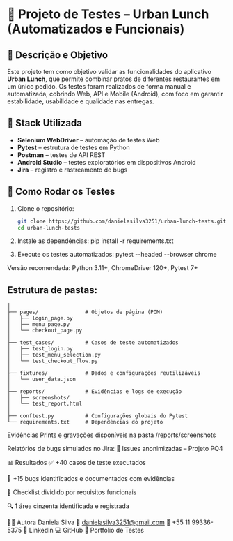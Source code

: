 # 🧪 Projeto de Testes – Urban Lunch (Automatizados e Funcionais)

## 📌 Descrição e Objetivo

Este projeto tem como objetivo validar as funcionalidades do aplicativo **Urban Lunch**, que permite combinar pratos de diferentes restaurantes em um único pedido. Os testes foram realizados de forma manual e automatizada, cobrindo Web, API e Mobile (Android), com foco em garantir estabilidade, usabilidade e qualidade nas entregas.

## 🧰 Stack Utilizada

- **Selenium WebDriver** – automação de testes Web
- **Pytest** – estrutura de testes em Python
- **Postman** – testes de API REST
- **Android Studio** – testes exploratórios em dispositivos Android
- **Jira** – registro e rastreamento de bugs

## 🚀 Como Rodar os Testes

1. Clone o repositório:
   ```bash
   git clone https://github.com/danielasilva3251/urban-lunch-tests.git
   cd urban-lunch-tests
2. Instale as dependências:
pip install -r requirements.txt

3. Execute os testes automatizados:
pytest --headed --browser chrome

Versão recomendada: Python 3.11+, ChromeDriver 120+, Pytest 7+

## Estrutura de pastas:

```urban-lunch-tests/
│
├── pages/               # Objetos de página (POM)
│   ├── login_page.py
│   ├── menu_page.py
│   └── checkout_page.py
│
├── test_cases/          # Casos de teste automatizados
│   ├── test_login.py
│   ├── test_menu_selection.py
│   └── test_checkout_flow.py
│
├── fixtures/            # Dados e configurações reutilizáveis
│   └── user_data.json
│
├── reports/             # Evidências e logs de execução
│   ├── screenshots/
│   └── test_report.html
│
├── conftest.py          # Configurações globais do Pytest
└── requirements.txt     # Dependências do projeto

```

Evidências
Prints e gravações disponíveis na pasta /reports/screenshots

Relatórios de bugs simulados no Jira: 🔗 Issues anonimizadas – Projeto PQ4

📊 Resultados
✅ +40 casos de teste executados

🐞 +15 bugs identificados e documentados com evidências

📌 Checklist dividido por requisitos funcionais

🔍 1 área cinzenta identificada e registrada

👩‍💻 Autora
Daniela Silva 
📧 danielasilva3251@gmail.com 
📱 +55 11 99336-5375 
🔗 LinkedIn 
💻 GitHub 
📂 Portfólio de Testes
